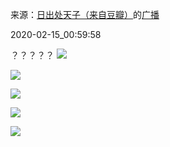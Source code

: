 来源：[日出处天子（来自豆瓣）](https://www.douban.com/people/aaron1087/)的[广播](https://www.douban.com/people/aaron1087/status/2811592789/)


2020-02-15_00:59:58


？？？？？
![](./pic/2020-02-15_00:59:58-日出处天子的广播1.jpg)  

![](./pic/2020-02-15_00:59:58-日出处天子的广播2.jpg)  

![](./pic/2020-02-15_00:59:58-日出处天子的广播3.jpg)  

![](./pic/2020-02-15_00:59:58-日出处天子的广播4.jpg)  

![](./pic/2020-02-15_00:59:58-日出处天子的广播5.jpg)  


